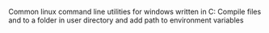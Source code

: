Common linux command line utilities for windows written in C:
Compile files and to a folder in user directory and add path to environment variables
